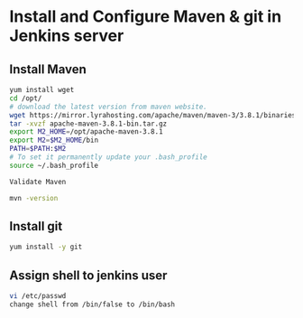 # Install and Configure Maven & git in Jenkins server

## Install Maven
```sh
yum install wget
cd /opt/
# download the latest version from maven website.
wget https://mirror.lyrahosting.com/apache/maven/maven-3/3.8.1/binaries/apache-maven-3.8.1-bin.tar.gz
tar -xvzf apache-maven-3.8.1-bin.tar.gz
export M2_HOME=/opt/apache-maven-3.8.1
export M2=$M2_HOME/bin
PATH=$PATH:$M2
# To set it permanently update your .bash_profile
source ~/.bash_profile

Validate Maven

mvn -version
```

## Install git
```sh
yum install -y git


```

## Assign shell to jenkins user

```sh
vi /etc/passwd
change shell from /bin/false to /bin/bash
```

